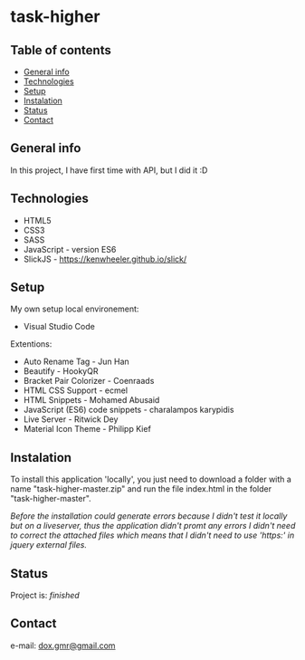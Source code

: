 # task-higher

## Table of contents
* [General info](#general-info)
* [Technologies](#technologies)
* [Setup](#setup)
* [Instalation](#instalation)
* [Status](#status)
* [Contact](#contact)

## General info
In this project, I have first time with API, but I did it :D

## Technologies
* HTML5
* CSS3
* SASS
* JavaScript - version ES6
* SlickJS - https://kenwheeler.github.io/slick/

## Setup
My own setup local environement: 
  * Visual Studio Code
  
Extentions:

  * Auto Rename Tag - Jun Han
  * Beautify - HookyQR
  * Bracket Pair Colorizer - Coenraads
  * HTML CSS Support - ecmel
  * HTML Snippets - Mohamed Abusaid
  * JavaScript (ES6) code snippets - charalampos karypidis
  * Live Server - Ritwick Dey
  * Material Icon Theme - Philipp Kief

## Instalation

To install this application 'locally', you just need to download a folder with a name "task-higher-master.zip" and run the file index.html in the folder "task-higher-master".

_Before the installation could generate errors because I didn't test it locally but on a liveserver, thus the application didn't promt any errors
I didn't need to correct the attached files which means that I didn't need to use 'https:' in jquery external files._
  
## Status
Project is: _finished_

## Contact
e-mail: dox.gmr@gmail.com
